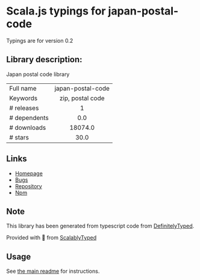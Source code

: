 
# Scala.js typings for japan-postal-code

Typings are for version 0.2

## Library description:
Japan postal code library

|                    |                 |
| ------------------ | :-------------: |
| Full name          | japan-postal-code |
| Keywords           | zip, postal code |
| # releases         | 1 |
| # dependents       | 0.0 |
| # downloads        | 18074.0 |
| # stars            | 30.0 |

## Links
- [Homepage](https://github.com/mzp/japan-postal-code)
- [Bugs](https://github.com/mzp/japan-postal-code/issues)
- [Repository](https://github.com/mzp/japan-postal-code)
- [Npm](https://www.npmjs.com/package/japan-postal-code)
    


## Note
This library has been generated from typescript code from [DefinitelyTyped](https://definitelytyped.org).

Provided with :purple_heart: from [ScalablyTyped](https://github.com/oyvindberg/ScalablyTyped)

## Usage
See [the main readme](../../readme.md) for instructions.


